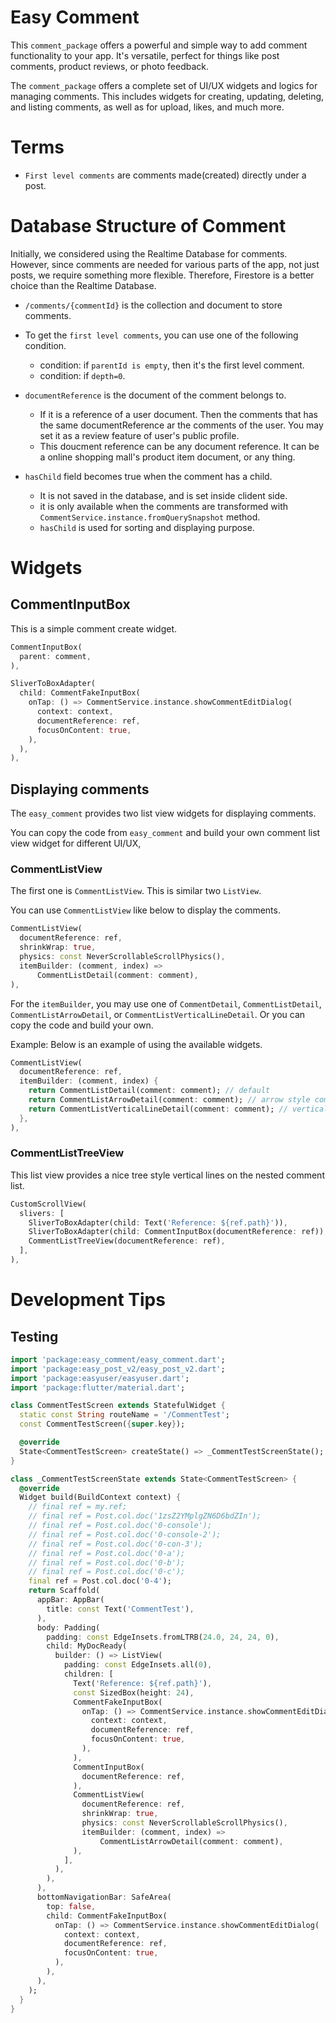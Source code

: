 # Easy Comment

This `comment_package` offers a powerful and simple way to add comment functionality to your app. It's versatile, perfect for things like post comments, product reviews, or photo feedback.

The `comment_package` offers a complete set of UI/UX widgets and logics for managing comments. This includes widgets for creating, updating, deleting, and listing comments, as well as for upload, likes, and much more.


# Terms


- `First level comments` are comments made(created) directly under a post.


# Database Structure of Comment


Initially, we considered using the Realtime Database for comments. However, since comments are needed for various parts of the app, not just posts, we require something more flexible. Therefore, Firestore is a better choice than the Realtime Database.


- `/comments/{commentId}` is the collection and document to store comments.



- To get the `first level comments`, you can use one of the following condition.
  - condition: if `parentId is empty`, then it's the first level comment.
  - condition: if `depth=0`.


- `documentReference` is the document of the comment belongs to.
  - If it is a reference of a user document. Then the comments that has the same documentReference ar the comments of the user. You may set it as a review feature of user's public profile.
  - This doucment reference can be any document reference. It can be a online shopping mall's product item document, or any thing.

- `hasChild` field becomes true when the comment has a child.
  - It is not saved in the database, and is set inside clident side.
  - it is only available when the comments are transformed with `CommentService.instance.fromQuerySnapshot` method.
  - `hasChild` is used for sorting and displaying purpose.











# Widgets


## CommentInputBox

This is a simple comment create widget.

```dart
CommentInputBox(
  parent: comment,
),
```




```dart
SliverToBoxAdapter(
  child: CommentFakeInputBox(
    onTap: () => CommentService.instance.showCommentEditDialog(
      context: context,
      documentReference: ref,
      focusOnContent: true,
    ),
  ),
),
```

## Displaying comments


The `easy_comment` provides two list view widgets for displaying comments.

You can copy the code from `easy_comment` and build your own comment list view widget for different UI/UX,




### CommentListView

The first one is `CommentListView`. This is similar two `ListView`. 


You can use `CommentListView` like below to display the comments.

```dart
CommentListView(
  documentReference: ref,
  shrinkWrap: true,
  physics: const NeverScrollableScrollPhysics(),
  itemBuilder: (comment, index) =>
      CommentListDetail(comment: comment),
),
```

For the `itemBuilder`, you may use one of `CommentDetail`, `CommentListDetail`, `CommentListArrowDetail`, or `CommentListVerticalLineDetail`. Or you can copy the code and build your own.


Example: Below is an example of using the available widgets.

```dart
CommentListView(
  documentReference: ref,
  itemBuilder: (comment, index) {
    return CommentListDetail(comment: comment); // default
    return CommentListArrowDetail(comment: comment); // arrow style comment
    return CommentListVerticalLineDetail(comment: comment); // vertical line comment
  },
),
```



### CommentListTreeView

This list view provides a nice tree style vertical lines on the nested comment list.

```dart
CustomScrollView(
  slivers: [
    SliverToBoxAdapter(child: Text('Reference: ${ref.path}')),
    SliverToBoxAdapter(child: CommentInputBox(documentReference: ref)),
    CommentListTreeView(documentReference: ref),
  ],
),
```






# Development Tips


## Testing

```dart
import 'package:easy_comment/easy_comment.dart';
import 'package:easy_post_v2/easy_post_v2.dart';
import 'package:easyuser/easyuser.dart';
import 'package:flutter/material.dart';

class CommentTestScreen extends StatefulWidget {
  static const String routeName = '/CommentTest';
  const CommentTestScreen({super.key});

  @override
  State<CommentTestScreen> createState() => _CommentTestScreenState();
}

class _CommentTestScreenState extends State<CommentTestScreen> {
  @override
  Widget build(BuildContext context) {
    // final ref = my.ref;
    // final ref = Post.col.doc('1zsZ2YMplgZN6D6bdZIn');
    // final ref = Post.col.doc('0-console');
    // final ref = Post.col.doc('0-console-2');
    // final ref = Post.col.doc('0-con-3');
    // final ref = Post.col.doc('0-a');
    // final ref = Post.col.doc('0-b');
    // final ref = Post.col.doc('0-c');
    final ref = Post.col.doc('0-4');
    return Scaffold(
      appBar: AppBar(
        title: const Text('CommentTest'),
      ),
      body: Padding(
        padding: const EdgeInsets.fromLTRB(24.0, 24, 24, 0),
        child: MyDocReady(
          builder: () => ListView(
            padding: const EdgeInsets.all(0),
            children: [
              Text('Reference: ${ref.path}'),
              const SizedBox(height: 24),
              CommentFakeInputBox(
                onTap: () => CommentService.instance.showCommentEditDialog(
                  context: context,
                  documentReference: ref,
                  focusOnContent: true,
                ),
              ),
              CommentInputBox(
                documentReference: ref,
              ),
              CommentListView(
                documentReference: ref,
                shrinkWrap: true,
                physics: const NeverScrollableScrollPhysics(),
                itemBuilder: (comment, index) =>
                    CommentListArrowDetail(comment: comment),
              ),
            ],
          ),
        ),
      ),
      bottomNavigationBar: SafeArea(
        top: false,
        child: CommentFakeInputBox(
          onTap: () => CommentService.instance.showCommentEditDialog(
            context: context,
            documentReference: ref,
            focusOnContent: true,
          ),
        ),
      ),
    );
  }
}
```